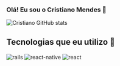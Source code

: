 ### Olá! Eu sou o Cristiano Mendes 👋

![Cristiano GitHub stats](https://github-readme-stats.vercel.app/api?username=cmendesfreitas&show_icons=true&theme=dark)


## Tecnologias que eu utilizo 🔭

<div style="display: inline_block">
  <img align="center" alt="rails" src="https://img.shields.io/badge/Ruby_on_Rails-CC0000?style=for-the-badge&logo=ruby-on-rails&logoColor=white" />
  <img align="center" alt="react-native" src="https://img.shields.io/badge/React_Native-20232A?style=for-the-badge&logo=react&logoColor=61DAFB" />
  <img align="center" alt="react" src="https://img.shields.io/badge/React-20232A?style=for-the-badge&logo=react&logoColor=61DAFB" />
</div>
